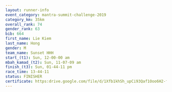 ```yaml
---
layout: runner-info 
event_category: mantra-summit-challenge-2019 
category_km: 35km 
overall_rank: 74
gender_rank: 63
bib: 664
first_name: Lie Kiem
last_name: Hong
gender: M
team_name: Sunset HHH
start_(t1): Sun, 12-00-00 am
mbah_kamad_(t2): Sun, 11-07-09 am
finish_(t3): Sun, 01-44-11 pm
race_time: 13-44-11
status: FINISHER
certificate: https:drive.google.com/file/d/1Xfb1khSh_upCi93Qaf1Ooo6H2-flUtoJ/view?usp=sharing
---
```

